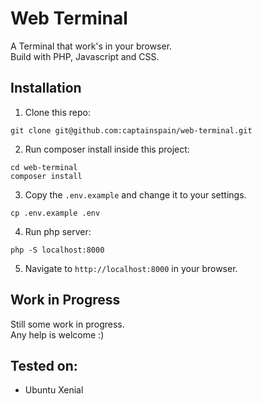# Web Terminal
A Terminal that work's in your browser.  
Build with PHP, Javascript and CSS.

## Installation
1. Clone this repo:  
```
git clone git@github.com:captainspain/web-terminal.git
```
2. Run composer install inside this project:
```
cd web-terminal
composer install
````
3. Copy the `.env.example` and change it to your settings.
```
cp .env.example .env
```
4. Run php server:
```
php -S localhost:8000
```
5. Navigate to `http://localhost:8000` in your browser.

## Work in Progress
Still some work in progress.  
Any help is welcome :)

## Tested on:
* Ubuntu Xenial

